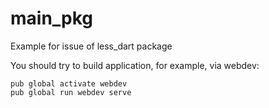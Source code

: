 # main_pkg

Example for issue of less_dart package

You should try to build application, for example, via webdev:

```
pub global activate webdev
pub global run webdev serve
```
